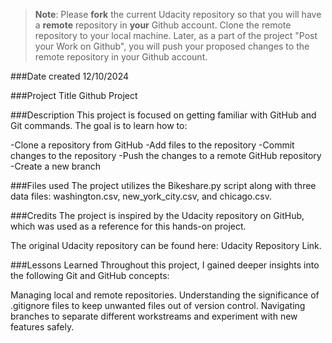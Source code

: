 >**Note**: Please **fork** the current Udacity repository so that you will have a **remote** repository in **your** Github account. Clone the remote repository to your local machine. Later, as a part of the project "Post your Work on Github", you will push your proposed changes to the remote repository in your Github account.

###Date created
12/10/2024

###Project Title
Github Project

###Description
This project is focused on getting familiar with GitHub and Git commands. The goal is to learn how to:

-Clone a repository from GitHub -Add files to the repository -Commit changes to the repository -Push the changes to a remote GitHub repository -Create a new branch

###Files used
The project utilizes the Bikeshare.py script along with three data files: washington.csv, new_york_city.csv, and chicago.csv.

###Credits
The project is inspired by the Udacity repository on GitHub, which was used as a reference for this hands-on project.

The original Udacity repository can be found here: Udacity Repository Link.

###Lessons Learned
Throughout this project, I gained deeper insights into the following Git and GitHub concepts:

Managing local and remote repositories.
Understanding the significance of .gitignore files to keep unwanted files out of version control.
Navigating branches to separate different workstreams and experiment with new features safely.


